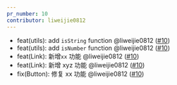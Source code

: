 ```yaml
---
pr_number: 10
contributor: liweijie0812
---
```


- feat(utils): add `isString` function @liweijie0812 ([#10](https://github.com/liweijie0812/test-mono-log/pull/10))
- feat(utils): add `isNumber` function @liweijie0812 ([#10](https://github.com/liweijie0812/test-mono-log/pull/10))
- feat(Link): 新增`xx` 功能 @liweijie0812 ([#10](https://github.com/liweijie0812/test-mono-log/pull/10))
- feat(Link): 新增 xyz 功能 @liweijie0812 ([#10](https://github.com/liweijie0812/test-mono-log/pull/10))
- fix(Button): 修复 xx 功能 @liweijie0812 ([#10](https://github.com/liweijie0812/test-mono-log/pull/10))
